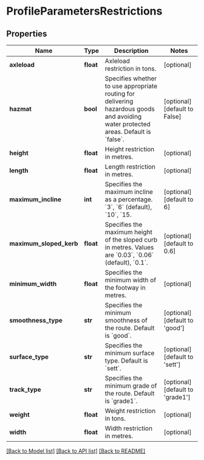 # ProfileParametersRestrictions

## Properties
Name | Type | Description | Notes
------------ | ------------- | ------------- | -------------
**axleload** | **float** | Axleload restriction in tons. | [optional] 
**hazmat** | **bool** | Specifies whether to use appropriate routing for delivering hazardous goods and avoiding water protected areas. Default is &#x60;false&#x60;.  | [optional] [default to False]
**height** | **float** | Height restriction in metres.  | [optional] 
**length** | **float** | Length restriction in metres. | [optional] 
**maximum_incline** | **int** | Specifies the maximum incline as a percentage. &#x60;3&#x60;, &#x60;6&#x60; (default), &#x60;10&#x60;, &#x60;15. | [optional] [default to 6]
**maximum_sloped_kerb** | **float** | Specifies the maximum height of the sloped curb in metres. Values are &#x60;0.03&#x60;, &#x60;0.06&#x60; (default), &#x60;0.1&#x60;. | [optional] [default to 0.6]
**minimum_width** | **float** | Specifies the minimum width of the footway in metres. | [optional] 
**smoothness_type** | **str** | Specifies the minimum smoothness of the route. Default is &#x60;good&#x60;. | [optional] [default to 'good']
**surface_type** | **str** | Specifies the minimum surface type. Default is &#x60;sett&#x60;.  | [optional] [default to 'sett']
**track_type** | **str** | Specifies the minimum grade of the route. Default is &#x60;grade1&#x60;.  | [optional] [default to 'grade1']
**weight** | **float** | Weight restriction in tons.  | [optional] 
**width** | **float** | Width restriction in metres. | [optional] 

[[Back to Model list]](../README.md#documentation_for_models) [[Back to API list]](../README.md#documentation_for_api_endpoints) [[Back to README]](../README.md)

